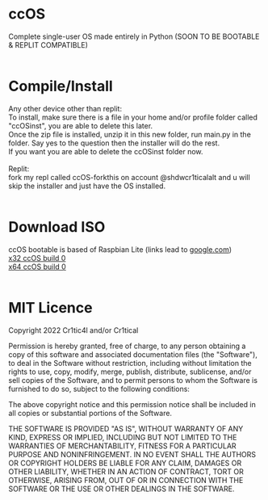 # ccOS
Complete single-user OS made entirely in Python (SOON TO BE BOOTABLE & REPLIT COMPATIBLE)
<br />
<br />
# Compile/Install
 Any other device other than replit:<br />
 To install, make sure there is a file in your home and/or profile folder called "ccOSinst", you are able to delete this later.<br />
 Once the zip file is installed, unzip it in this new folder, run main.py in the folder. Say yes to the question then the installer will do the rest.<br />
 If you want you are able to delete the ccOSinst folder now.<br /><br />
 Replit:<br />
 fork my repl called ccOS-forkthis on account @shdwcr1ticalalt and u will skip the installer and just have the OS installed.
<br />
<br />
# Download ISO
ccOS bootable is based of Raspbian Lite (links lead to [google.com](https://www.google.com))<br />
[x32 ccOS build 0](https://www.google.com)<br />
[x64 ccOS build 0](https://www.google.com)
<br />
<br />
# MIT Licence
Copyright 2022 Cr1tic4l and/or Cr1tical

Permission is hereby granted, free of charge, to any person obtaining a copy of this software and associated documentation files (the "Software"), to deal in the Software without restriction, including without limitation the rights to use, copy, modify, merge, publish, distribute, sublicense, and/or sell copies of the Software, and to permit persons to whom the Software is furnished to do so, subject to the following conditions:

The above copyright notice and this permission notice shall be included in all copies or substantial portions of the Software.

THE SOFTWARE IS PROVIDED "AS IS", WITHOUT WARRANTY OF ANY KIND, EXPRESS OR IMPLIED, INCLUDING BUT NOT LIMITED TO THE WARRANTIES OF MERCHANTABILITY, FITNESS FOR A PARTICULAR PURPOSE AND NONINFRINGEMENT. IN NO EVENT SHALL THE AUTHORS OR COPYRIGHT HOLDERS BE LIABLE FOR ANY CLAIM, DAMAGES OR OTHER LIABILITY, WHETHER IN AN ACTION OF CONTRACT, TORT OR OTHERWISE, ARISING FROM, OUT OF OR IN CONNECTION WITH THE SOFTWARE OR THE USE OR OTHER DEALINGS IN THE SOFTWARE.


